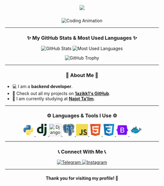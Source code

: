 <h1 align="center">
  <img src="https://readme-typing-svg.herokuapp.com?font=Fira+Code&size=30&pause=1000&color=F75C7E&center=true&width=700&lines=Hi%2C+there!+I'm+Azizbek+Ahmadjonov;Welcome+to+my+GitHub!+👋">
</h1>

<div align="center">
  <img src="https://media.giphy.com/media/qgQUggAC3Pfv687qPC/giphy.gif" alt="Coding Animation" width="500" height="300">
</div>

---

<h3 align="center">✨ My GitHub Stats & Most Used Languages ✨</h3>
<p align="center">
  <img src="https://github-readme-stats.vercel.app/api?username=1azikk1&show_icons=true&theme=radical" alt="GitHub Stats" width="48%">
  <img src="https://github-readme-stats.vercel.app/api/top-langs/?username=1azikk1&layout=compact&theme=radical" alt="Most Used Languages" width="38%">
</p>
<p align="center">
  <img src="https://github-profile-trophy.vercel.app/?username=1azikk1&theme=onedark&no-frame=true&row=1&column=6" alt="GitHub Trophy" />
</p>

---

<h3 align="center">🌟 About Me 🌟</h3>

<ul>
  <li>💻 I am a <strong>backend developer</strong>.</li>
  <li>📂 Check out all my projects on <a href="https://github.com/1azikk1?tab=repositories" target="_blank"><strong>1azikk1's GitHub</strong></a>.</li>
  <li>🏫 I am currently studying at <a href="https://najottalim.uz" target="_blank"><strong>Najot Ta'lim</strong></a>.</li>
</ul>

---

<h3 align="center">⚙️ Languages & Tools I Use ⚙️</h3>

<p align="center">
  <a href="https://www.python.org" target="_blank">
    <img src="https://github.com/devicons/devicon/blob/v2.16.0/icons/python/python-original.svg" title="Python" width="40" height="40"/>
  </a>
  <a href="https://www.djangoproject.com" target="_blank">
    <img src="https://github.com/devicons/devicon/blob/v2.16.0/icons/django/django-plain.svg" title="Django" width="40" height="40"/>
  </a>
  <a href="https://www.django-rest-framework.org/" target="_blank">
    <img src="https://cdn.jsdelivr.net/gh/devicons/devicon/icons/django/django-plain.svg" title="Django Rest Framework" width="40" height="40"/>
  </a>
  <a href="https://www.postgresql.org" target="_blank">
    <img src="https://github.com/devicons/devicon/blob/v2.16.0/icons/postgresql/postgresql-original.svg" title="PostgreSQL" width="40" height="40"/>
  </a>
  <a href="https://developer.mozilla.org/en-US/docs/Web/JavaScript" target="_blank">
    <img src="https://github.com/devicons/devicon/blob/v2.16.0/icons/javascript/javascript-original.svg" title="JavaScript" width="40" height="40"/>
  </a>
  <a href="https://developer.mozilla.org/en-US/docs/Web/HTML" target="_blank">
    <img src="https://github.com/devicons/devicon/blob/v2.16.0/icons/html5/html5-original.svg" title="HTML5" width="40" height="40"/>
  </a>
  <a href="https://developer.mozilla.org/en-US/docs/Web/CSS" target="_blank">
    <img src="https://github.com/devicons/devicon/blob/v2.16.0/icons/css3/css3-original.svg" title="CSS3" width="40" height="40"/>
  </a>
  <a href="https://getbootstrap.com" target="_blank">
    <img src="https://github.com/devicons/devicon/blob/v2.16.0/icons/bootstrap/bootstrap-original.svg" title="Bootstrap" width="40" height="40"/>
  </a>
  <a href="https://www.docker.com" target="_blank">
    <img src="https://github.com/devicons/devicon/blob/v2.16.0/icons/docker/docker-original.svg" title="Docker" width="40" height="40"/>
  </a>
</p>


---

<h3 align="center">📞 Connect With Me 📞</h3>
<p align="center">
  <a href="https://t.me/ahmadjonovazizbek" target="_blank">
    <img src="https://img.shields.io/badge/Telegram-2CA5E0?style=for-the-badge&logo=telegram&logoColor=white" alt="Telegram">
  </a>
  <a href="https://instagram.com/1azikk1" target="_blank">
    <img src="https://img.shields.io/badge/Instagram-E4405F?style=for-the-badge&logo=instagram&logoColor=white" alt="Instagram">
  </a>
</p>

---

<h4 align="center">Thank you for visiting my profile! 🚀</h4>
